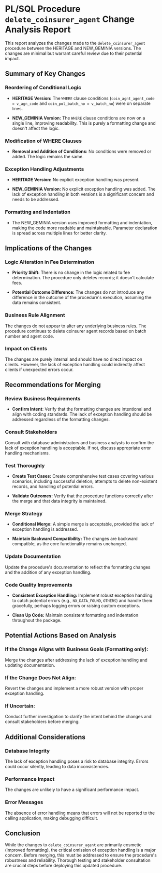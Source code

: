 # PL/SQL Procedure `delete_coinsurer_agent` Change Analysis Report

This report analyzes the changes made to the `delete_coinsurer_agent` procedure between the HERITAGE and NEW_GEMINIA versions.  The changes are minimal but warrant careful review due to their potential impact.

## Summary of Key Changes

### Reordering of Conditional Logic

* **HERITAGE Version:** The `WHERE` clause conditions (`coin_agnt_agent_code = v_agn_code` and `coin_pol_batch_no = v_batch_no`) were on separate lines.

* **NEW_GEMINIA Version:** The `WHERE` clause conditions are now on a single line, improving readability.  This is purely a formatting change and doesn't affect the logic.


### Modification of WHERE Clauses

* **Removal and Addition of Conditions:** No conditions were removed or added. The logic remains the same.


### Exception Handling Adjustments

* **HERITAGE Version:** No explicit exception handling was present.

* **NEW_GEMINIA Version:** No explicit exception handling was added.  The lack of exception handling in both versions is a significant concern and needs to be addressed.


### Formatting and Indentation

* The NEW_GEMINIA version uses improved formatting and indentation, making the code more readable and maintainable.  Parameter declaration is spread across multiple lines for better clarity.


## Implications of the Changes

### Logic Alteration in Fee Determination

* **Priority Shift:** There is no change in the logic related to fee determination. The procedure only deletes records; it doesn't calculate fees.

* **Potential Outcome Difference:**  The changes do not introduce any difference in the outcome of the procedure's execution, assuming the data remains consistent.


### Business Rule Alignment

The changes do not appear to alter any underlying business rules. The procedure continues to delete coinsurer agent records based on batch number and agent code.


### Impact on Clients

The changes are purely internal and should have no direct impact on clients. However, the lack of exception handling could indirectly affect clients if unexpected errors occur.


## Recommendations for Merging

### Review Business Requirements

* **Confirm Intent:** Verify that the formatting changes are intentional and align with coding standards.  The lack of exception handling should be addressed regardless of the formatting changes.

### Consult Stakeholders

Consult with database administrators and business analysts to confirm the lack of exception handling is acceptable.  If not, discuss appropriate error handling mechanisms.

### Test Thoroughly

* **Create Test Cases:** Create comprehensive test cases covering various scenarios, including successful deletion, attempts to delete non-existent records, and handling of potential errors.

* **Validate Outcomes:** Verify that the procedure functions correctly after the merge and that data integrity is maintained.


### Merge Strategy

* **Conditional Merge:**  A simple merge is acceptable, provided the lack of exception handling is addressed.

* **Maintain Backward Compatibility:** The changes are backward compatible, as the core functionality remains unchanged.


### Update Documentation

Update the procedure's documentation to reflect the formatting changes and the addition of any exception handling.


### Code Quality Improvements

* **Consistent Exception Handling:** Implement robust exception handling to catch potential errors (e.g., `NO_DATA_FOUND`, `OTHERS`) and handle them gracefully, perhaps logging errors or raising custom exceptions.

* **Clean Up Code:**  Maintain consistent formatting and indentation throughout the package.


## Potential Actions Based on Analysis

### If the Change Aligns with Business Goals (Formatting only):

Merge the changes after addressing the lack of exception handling and updating documentation.

### If the Change Does Not Align:

Revert the changes and implement a more robust version with proper exception handling.

### If Uncertain:

Conduct further investigation to clarify the intent behind the changes and consult stakeholders before merging.


## Additional Considerations

### Database Integrity

The lack of exception handling poses a risk to database integrity.  Errors could occur silently, leading to data inconsistencies.

### Performance Impact

The changes are unlikely to have a significant performance impact.

### Error Messages

The absence of error handling means that errors will not be reported to the calling application, making debugging difficult.


## Conclusion

While the changes to `delete_coinsurer_agent` are primarily cosmetic (improved formatting), the critical omission of exception handling is a major concern.  Before merging, this must be addressed to ensure the procedure's robustness and reliability.  Thorough testing and stakeholder consultation are crucial steps before deploying this updated procedure.
